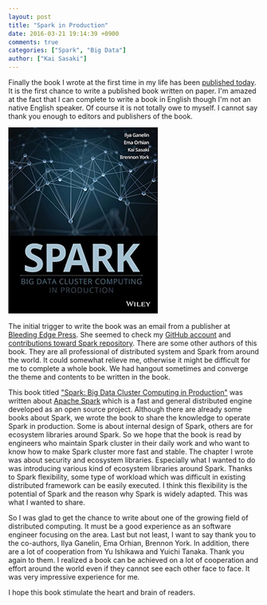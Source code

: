 ```yaml
---
layout: post
title: "Spark in Production"
date: 2016-03-21 19:14:39 +0900
comments: true
categories: ["Spark", "Big Data"]
author: ["Kai Sasaki"]
---
```


Finally the book I wrote at the first time in my life has been [published today](http://amzn.com/1119254019). It is the first chance to write a published book written on paper.
I'm amazed at the fact that I can complete to write a book in English though I'm not an native English speaker. Of course it is not totally owe to myself.
I cannot say thank you enough to editors and publishers of the book.

[![Spark in Production](/images/posts/2016-03-21-spark-in-production/spark_in_production.png)](http://amzn.com/1119254019)

<!-- more -->

The initial trigger to write the book was an email from a publisher at [Bleeding Edge Press](http://www.bleedingedgepress.com/).
She seemed to check my [GitHub account](https://github.com/Lewuathe) and [contributions toward Spark repository](https://github.com/apache/spark/commits?author=Lewuathe).
There are some other authors of this book. They are all professional of distributed system and Spark from around the world.
It could somewhat relieve me, otherwise it might be difficult for me to complete a whole book. We had hangout sometimes and converge
the theme and contents to be written in the book.

This book titled ["Spark: Big Data Cluster Computing in Production"](http://amzn.com/1119254019) was written about [Apache Spark](https://spark.apache.org/)
which is a fast and general distributed engine developed as an open source project. Although there are already some books about Spark, we wrote the book to share
the knowledge to operate Spark in production. Some is about internal design of Spark, others are for ecosystem libraries around Spark. So we hope that
the book is read by engineers who maintain Spark cluster in their daily work and who want to know how to make Spark cluster more fast and stable.
The chapter I wrote was about security and ecosystem libraries. Especially what I wanted to do was introducing various kind of ecosystem libraries around Spark.
Thanks to Spark flexibility, some type of workload which was difficult in existing distributed framework can be easily executed.
I think this flexibility is the potential of Spark and the reason why Spark is widely adapted. This was what I wanted to share.

So I was glad to get the chance to write about one of the growing field of distributed computing. It must be a good experience as an software engineer focusing on the area.
Last but not least, I want to say thank you to the co-authors, Ilya Ganelin, Ema Orhian, Brennon York. In addition, there are a lot of cooperation from Yu Ishikawa and Yuichi Tanaka.
Thank you again to them. I realized a book can be achieved on a lot of cooperation and effort around the world even if they cannot see each other face to face.
It was very impressive experience for me.

I hope this book stimulate the heart and brain of readers.
